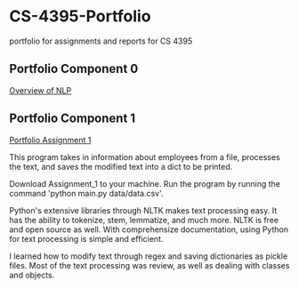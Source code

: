 # CS-4395-Portfolio
portfolio for assignments and reports for CS 4395

## Portfolio Component 0

[Overview of NLP](Overview_of_NLP.md)

## Portfolio Component 1
[Portfolio Assignment 1](Assignment_1)

This program takes in information about employees from a file, processes the text, and saves the modified text into a dict to be
printed. 

Download Assignment_1 to your machine. Run the program by running the command 'python main.py data/data.csv'.

Python's extensive libraries through NLTK makes text processing easy. It has the ability to tokenize, stem, lemmatize, and much more. NLTK is free and open source as well. With comprehensize documentation, using Python for text processing is simple and efficient. 

I learned how to modify text through regex and saving dictionaries as pickle files. Most of the text processing was review, as well as dealing with classes and objects. 